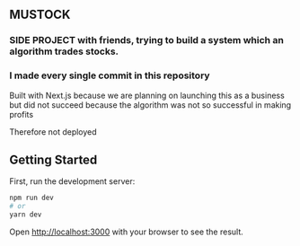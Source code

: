 ## MUSTOCK

### SIDE PROJECT with friends, trying to build a system which an algorithm trades stocks.
### I made every single commit in this repository

Built with Next.js because we are planning on launching this as a business but did not succeed because the algorithm was not so successful in making profits

Therefore not deployed

## Getting Started

First, run the development server:

```bash
npm run dev
# or
yarn dev
```

Open [http://localhost:3000](http://localhost:3000) with your browser to see the result.
